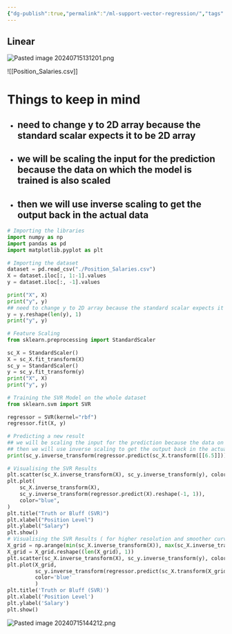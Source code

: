 ```yaml
---
{"dg-publish":true,"permalink":"/ml-support-vector-regression/","tags":["notes"],"created":"2024-07-15T14:42:19.220+05:30","updated":"2024-07-15T14:42:19.220+05:30"}
---
```


## Linear 
![Pasted image 20240715131201.png](/img/user/Attachments/Pasted%20image%2020240715131201.png)

![[Position_Salaries.csv]]

# Things to keep in mind
- ## need to change y to 2D array because the standard scalar expects it to be 2D array  
- ## we will be scaling the input for the prediction because the data on which the model is trained is also scaled  
- ## then we will use inverse scaling to get the output back in the actual data  
```py
# Importing the libraries  
import numpy as np  
import pandas as pd  
import matplotlib.pyplot as plt  
  
# Importing the dataset  
dataset = pd.read_csv("./Position_Salaries.csv")  
X = dataset.iloc[:, 1:-1].values  
y = dataset.iloc[:, -1].values  
  
print("X", X)  
print("y", y)  
## need to change y to 2D array because the standard scalar expects it to be 2D array  
y = y.reshape(len(y), 1)  
print("y", y)  
  
# Feature Scaling  
from sklearn.preprocessing import StandardScaler  
  
sc_X = StandardScaler()  
X = sc_X.fit_transform(X)  
sc_y = StandardScaler()  
y = sc_y.fit_transform(y)  
print("X", X)  
print("y", y)  
  
# Training the SVR Model on the whole dataset  
from sklearn.svm import SVR  
  
regressor = SVR(kernel="rbf")  
regressor.fit(X, y)  
  
# Predicting a new result  
## we will be scaling the input for the prediction because the data on which the model is trained is also scaled  
## then we will use inverse scaling to get the output back in the actual data  
print(sc_y.inverse_transform(regressor.predict(sc_X.transform([[6.5]])).reshape(-1, 1)))  
  
# Visualising the SVR Results  
plt.scatter(sc_X.inverse_transform(X), sc_y.inverse_transform(y), color="red")  
plt.plot(  
    sc_X.inverse_transform(X),  
    sc_y.inverse_transform(regressor.predict(X).reshape(-1, 1)),  
    color="blue",  
)  
plt.title("Truth or Bluff (SVR)")  
plt.xlabel("Position Level")  
plt.ylabel("Salary")  
plt.show()  
# Visualising the SVR Results ( for higher resolution and smoother curve )  
X_grid = np.arange(min(sc_X.inverse_transform(X)), max(sc_X.inverse_transform(X)), 0.1)  
X_grid = X_grid.reshape((len(X_grid), 1))  
plt.scatter(sc_X.inverse_transform(X), sc_y.inverse_transform(y), color="red")  
plt.plot(X_grid,  
         sc_y.inverse_transform(regressor.predict(sc_X.transform(X_grid)).reshape(-1, 1)),  
         color='blue'  
         )  
plt.title('Truth or Bluff (SVR)')  
plt.xlabel('Position Level')  
plt.ylabel('Salary')  
plt.show()
```

![Pasted image 20240715144212.png](/img/user/Attachments/Pasted%20image%2020240715144212.png)